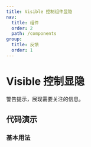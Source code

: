 ```yaml
---
title: Visible 控制组件显隐
nav:
  title: 组件
  order: 2
  path: /components
group:
  title: 反馈
  order: 1
---
```


# Visible 控制显隐

警告提示，展现需要关注的信息。

## 代码演示

### 基本用法

<code src="./demo/basic.tsx"></code>

<API src="./index.tsx"></API>

